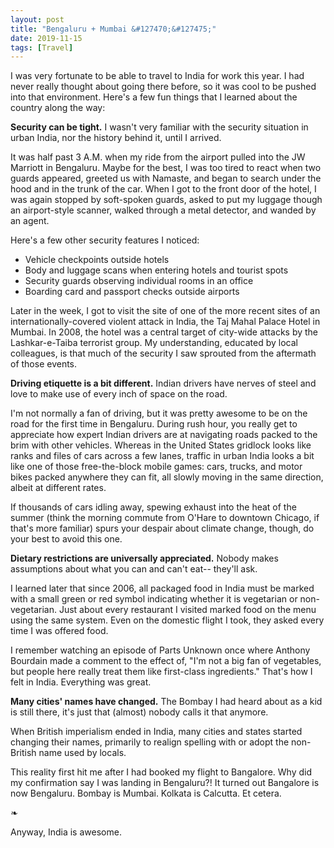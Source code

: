 ```yaml
---
layout: post
title: "Bengaluru + Mumbai &#127470;&#127475;"
date: 2019-11-15
tags: [Travel]
---
```


<!-- cspell:words Bengaluru Kolkata Mahal Namaste Taiba -->

I was very fortunate to be able to travel to India for work this year. I had
never really thought about going there before, so it was cool to be pushed into
that environment. Here's a few fun things that I learned about the country
along the way:

**Security can be tight.** I wasn't very familiar with the security situation
in urban India, nor the history behind it, until I arrived.

It was half past 3 A.M. when my ride from the airport pulled into the JW
Marriott in Bengaluru. Maybe for the best, I was too tired to react when two
guards appeared, greeted us with Namaste, and began to search under the hood
and in the trunk of the car. When I got to the front door of the hotel, I was
again stopped by soft-spoken guards, asked to put my luggage though an
airport-style scanner, walked through a metal detector, and wanded by an agent.

Here's a few other security features I noticed:

- Vehicle checkpoints outside hotels
- Body and luggage scans when entering hotels and tourist spots
- Security guards observing individual rooms in an office
- Boarding card and passport checks outside airports

Later in the week, I got to visit the site of one of the more recent sites of
an internationally-covered violent attack in India, the Taj Mahal Palace Hotel
in Mumbai. In 2008, the hotel was a central target of city-wide attacks by the
Lashkar-e-Taiba terrorist group. My understanding, educated by local
colleagues, is that much of the security I saw sprouted from the aftermath of
those events.

**Driving etiquette is a bit different.** Indian drivers have nerves of steel
and love to make use of every inch of space on the road.

I'm not normally a fan of driving, but it was pretty awesome to be on the road
for the first time in Bengaluru. During rush hour, you really get to appreciate
how expert Indian drivers are at navigating roads packed to the brim with
other vehicles. Whereas in the United States gridlock looks like ranks and
files of cars across a few lanes, traffic in urban India looks a bit like
one of those free-the-block mobile games: cars, trucks, and motor bikes
packed anywhere they can fit, all slowly moving in the same direction,
albeit at different rates.

If thousands of cars idling away, spewing exhaust into the heat of the summer
(think the morning commute from O'Hare to downtown Chicago, if that's more
familiar) spurs your despair about climate change, though, do your best to
avoid this one.

**Dietary restrictions are universally appreciated.** Nobody makes assumptions
about what you can and can't eat-- they'll ask.

I learned later that since 2006, all packaged food in India must be marked with
a small green or red symbol indicating whether it is vegetarian or
non-vegetarian. Just about every restaurant I visited marked food on the menu
using the same system. Even on the domestic flight I took, they asked every
time I was offered food.

I remember watching an episode of Parts Unknown once where Anthony Bourdain
made a comment to the effect of, "I'm not a big fan of vegetables, but people
here really treat them like first-class ingredients." That's how I felt in
India. Everything was great.

**Many cities' names have changed.** The Bombay I had heard about as a kid is
still there, it's just that (almost) nobody calls it that anymore.

When British imperialism ended in India, many cities and states started
changing their names, primarily to realign spelling with or adopt the
non-British name used by locals.

This reality first hit me after I had booked my flight to Bangalore. Why did my
confirmation say I was landing in Bengaluru?! It turned out Bangalore is now
Bengaluru. Bombay is Mumbai. Kolkata is Calcutta. Et cetera.

&#10087;

Anyway, India is awesome.
